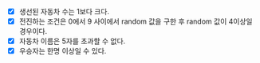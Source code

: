 - [X] 생선된 자동차 수는 1보다 크다.
- [X] 전진하는 조건은 0에서 9 사이에서 random 값을 구한 후 random 값이 4이상일 경우이다.
- [X] 자동차 이름은 5자를 초과할 수 없다.
- [X] 우승자는 한명 이상일 수 있다.
